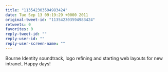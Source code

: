 ```yaml
---
title: "113542303594983424"
date: Tue Sep 13 09:19:29 +0000 2011
original-tweet-id: "113542303594983424"
retweets: 0
favorites: 0
reply-tweet-id: ""
reply-user-id: ""
reply-user-screen-name: ""
---
```

Bourne Identity soundtrack, logo refining and starting web layouts for new intranet. Happy days!

